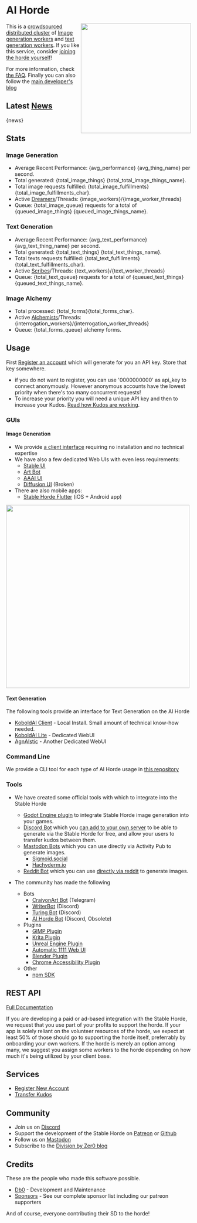 # AI Horde

<img style="float:right" src="{horde_img_url}/{horde_image}.jpg" width="300" /> This is a [crowdsourced distributed cluster](https://github.com/db0/AI-Horde) of [Image generation workers](https://github.com/db0/AI-Horde-Worker) and [text generation workers](https://github.com/KoboldAI/KoboldAI-Client). If you like this service, consider [joining the horde yourself](https://github.com/db0/AI-Horde/blob/main/README_StableHorde.md#joining-the-horde)!

For more information, check [the FAQ](https://github.com/db0/AI-Horde/blob/main/FAQ.md). Finally you can also follow the [main developer's blog](https://dbzer0.com)

## Latest [News](/api/v2/status/news)

{news}

## Stats 

### Image Generation
* Average Recent Performance: {avg_performance} {avg_thing_name} per second. 
* Total generated: {total_image_things} {total_total_image_things_name}. 
* Total image requests fulfilled: {total_image_fulfillments}{total_image_fulfillments_char}.
* Active [Dreamers](/api/v2/workers?type=image)/Threads: {image_workers}/{image_worker_threads}
* Queue: {total_image_queue} requests for a total of {queued_image_things} {queued_image_things_name}. 
### Text Generation
* Average Recent Performance: {avg_text_performance} {avg_text_thing_name} per second. 
* Total generated: {total_text_things} {total_text_things_name}. 
* Total texts requests fulfilled: {total_text_fulfillments}{total_text_fulfillments_char}.
* Active [Scribes](/api/v2/workers?type=text)/Threads: {text_workers}/{text_worker_threads}
* Queue: {total_text_queue} requests for a total of {queued_text_things} {queued_text_things_name}. 
### Image Alchemy
* Total processed: {total_forms}{total_forms_char}.
* Active [Alchemists](/api/v2/workers?type=interrogation)/Threads: {interrogation_workers}/{interrogation_worker_threads}
* Queue: {total_forms_queue} alchemy forms.

## Usage

First [Register an account](/register) which will generate for you an API key. Store that key somewhere.

   * if you do not want to register, you can use '0000000000' as api_key to connect anonymously. However anonymous accounts have the lowest priority when there's too many concurrent requests!
   * To increase your priority you will need a unique API key and then to increase your Kudos. [Read how Kudos are working](https://dbzer0.com/blog/the-kudos-based-economy-for-the-koboldai-horde/).

### GUIs

#### Image Generation

* We provide [a client interface](https://dbzer0.itch.io/lucid-creations) requiring no installation and no technical expertise
* We have also a few dedicated Web UIs with even less requirements:
    * [Stable UI](https://aqualxx.github.io/stable-ui/)
    * [Art Bot](https://tinybots.net/artbot)
    * [AAAI UI](https://artificial-art.eu/)
    * [Diffusion UI](https://diffusionui.com/b/stable_horde) (Broken)
* There are also mobile apps:
    * [Stable Horde Flutter](https://ppiqr.app.link/download) (iOS + Android app)

<img src="https://raw.githubusercontent.com/db0/Stable-Horde-Client/main/screenshot.png" width="500" />

#### Text Generation

The following tools provide an interface for Text Generation on the AI Horde

* [KoboldAI Client](https://koboldai.org) - Local Install. Small amount of technical know-how needed.
* [KoboldAI Lite](https://lite.koboldai.net) - Dedicated WebUI
* [AgnAIstic](https://agnai.chat/) - Another Dedicated WebUI

### Command Line

We provide a CLI tool for each type of AI Horde usage in [this repository](https://github.com/db0/AI-Horde-CLI)

### Tools

* We have created some official tools with which to integrate into the Stable Horde
    * [Godot Engine plugin](https://github.com/db0/Stable-Horde-Client-Addon) to integrate Stable Horde image generation into your games.
    * [Discord Bot](https://github.com/ZeldaFan0225/Stable_Horde_Discord) which you [can add to your own server](https://discord.com/api/oauth2/authorize?client_id=1019572037360025650&permissions=8192&scope=bot) to be able to generate via the Stable Horde for free, and allow your users to transfer kudos between them.
    * [Mastodon Bots](https://github.com/db0/mastodon-stable-horde-generate) which you can use directly via Activity Pub to generate images.
        * <a rel="me" href="https://sigmoid.social/@stablehorde_generator">Sigmoid.social</a>
        * <a rel="me" href="https://hachyderm.io/@haichy">Hachyderm.io</a>
    * [Reddit Bot](https://github.com/db0/reddit-stable-horde-generate) which you can use [directly via reddit](https://www.reddit.com/user/StableHorde/comments/znhtaw/faq/) to generate images.

* The community has made the following
    * Bots
        * [CraiyonArt Bot](https://t.me/CraiyonArtBot) (Telegram)
        * [WriterBot](https://harrisonvanderbyl.github.io/WriterBot/) (Discord)
        * [Turing Bot](https://github.com/MrlolDev/turing-bot) (Discord)
        * [AI Horde Bot](https://github.com/JamDon2/ai-horde-bot) (Discord, Obsolete)
    * Plugins
        * [GIMP Plugin](https://github.com/blueturtleai/gimp-stable-diffusion/tree/main/stablehorde)
        * [Krita Plugin](https://github.com/blueturtleai/krita-stable-diffusion)
        * [Unreal Engine Plugin](https://github.com/Mystfit/Unreal-StableDiffusionTools)
        * [Automatic 1111 Web UI](https://github.com/natanjunges/stable-diffusion-webui-stable-horde)
        * [Blender Plugin](https://github.com/benrugg/AI-Render)
        * [Chrome Accessibility Plugin](https://chrome.google.com/webstore/detail/genalt-generated-alt-text/ekbmkapnmnhhgfmjdnchgmcfggibebnn)
    * Other
        * [npm SDK](https://www.npmjs.com/package/@zeldafan0225/ai_horde)

## REST API

[Full Documentation](/api)

If you are developing a paid or ad-based integration with the Stable Horde, we request that you use part of your profits to support the horde. If your app is solely reliant on the volunteer resources of the horde, we expect at least 50% of those should go to supporting the horde itself, preferrably by onboarding your own workers. If the horde is merely an option among many, we suggest you assign some workers to the horde depending on how much it's being utilized by your client base.

## Services

* [Register New Account](/register)
* [Transfer Kudos](/transfer)

## Community

* Join us on [Discord](https://discord.gg/3DxrhksKzn)
* Support the development of the Stable Horde on [Patreon](https://www.patreon.com/db0) or [Github](https://github.com/db0)
* Follow us on <a rel="me" href="https://sigmoid.social/@stablehorde">Mastodon</a>
* Subscribe to the [Division by Zer0 blog](https://dbzer0.com/)

## Credits

These are the people who made this software possible.

* [Db0](https://dbzer0.com) - Development and Maintenance
* [Sponsors](/sponsors) - See our complete sponsor list including our patreon supporters

And of course, everyone contributing their SD to the horde!
